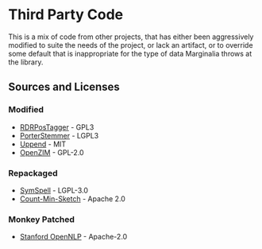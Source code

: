 # Third Party Code

This is a mix of code from other projects, that has either been aggressively modified to suite the needs of the project,
or lack an artifact, or to override some default that is inappropriate for the type of data Marginalia throws at the library.

## Sources and Licenses

### Modified
* [RDRPosTagger](rdrpostagger/) - GPL3
* [PorterStemmer](porterstemmer/) - LGPL3
* [Uppend](uppend/) - MIT
* [OpenZIM](openzim/) - GPL-2.0

### Repackaged
* [SymSpell](symspell/) - LGPL-3.0
* [Count-Min-Sketch](count-min-sketch/) - Apache 2.0

### Monkey Patched
* [Stanford OpenNLP](monkey-patch-opennlp/) - Apache-2.0
